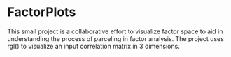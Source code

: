 # FactorPlots
This small project is a collaborative effort to visualize factor space to aid in understanding the process of parceling in factor analysis.
The project uses rgl() to visualize an input correlation matrix in 3 dimensions.
